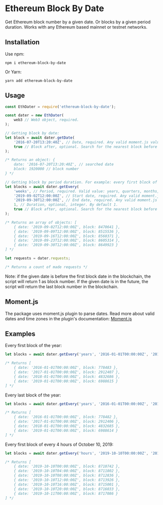 # Ethereum Block By Date
Get Ethereum block number by a given date. Or blocks by a given period duration.
Works with any Ethereum based mainnet or testnet networks.

## Installation
Use npm:
```
npm i ethereum-block-by-date
```

Or Yarn:

```
yarn add ethereum-block-by-date
```

## Usage
```javascript
const EthDater = require('ethereum-block-by-date');

const dater = new EthDater(
    web3 // Web3 object, required.
);

// Getting block by date:
let block = await dater.getDate(
    '2016-07-20T13:20:40Z', // Date, required. Any valid moment.js value: string, milliseconds, Date() object, moment() object.
    true // Block after, optional. Search for the nearest block before or after the given date. By default true.
);

/* Returns an object: {
    date: '2016-07-20T13:20:40Z', // searched date
    block: 1920000 // block number
} */

// Getting block by period duration. For example: every first block of Monday's noons of October 2019.
let blocks = await dater.getEvery(
    'weeks', // Period, required. Valid value: years, quarters, months, weeks, days, hours, minutes
    '2019-09-02T12:00:00Z', // Start date, required. Any valid moment.js value: string, milliseconds, Date() object, moment() object.
    '2019-09-30T12:00:00Z', // End date, required. Any valid moment.js value: string, milliseconds, Date() object, moment() object.
    1, // Duration, optional, integer. By default 1.
    true // Block after, optional. Search for the nearest block before or after the given date. By default true.
);

/* Returns an array of objects: [
    { date: '2019-09-02T12:00:00Z', block: 8470641 },
    { date: '2019-09-09T12:00:00Z', block: 8515536 },
    { date: '2019-09-16T12:00:00Z', block: 8560371 },
    { date: '2019-09-23T12:00:00Z', block: 8605314 },
    { date: '2019-09-30T12:00:00Z', block: 8649923 }
] */

let requests = dater.requests;

/* Returns a count of made requests */
```

Note: if the given date is before the first block date in the blockchain, the script will return 1 as block number. If the given date is in the future, the script will return the last block number in the blockchain.

## Moment.js

The package uses moment.js plugin to parse dates. Read more about valid dates and time zones in the plugin's documentation: [Moment.js](https://momentjs.com/docs/)

## Examples
Every first block of the year:
```javascript
let blocks = await dater.getEvery('years', '2016-01-01T00:00:00Z', '2019-01-01T00:00:00Z');

/* Returns [
    { date: '2016-01-01T00:00:00Z', block: 778483 },
    { date: '2017-01-01T00:00:00Z', block: 2912407 },
    { date: '2018-01-01T00:00:00Z', block: 4832686 },
    { date: '2019-01-01T00:00:00Z', block: 6988615 }
] */
```

Every last block of the year:
```javascript
let blocks = await dater.getEvery('years', '2016-01-01T00:00:00Z', '2019-01-01T00:00:00Z', 1, false);

/* Returns [
    { date: '2016-01-01T00:00:00Z', block: 778482 },
    { date: '2017-01-01T00:00:00Z', block: 2912406 },
    { date: '2018-01-01T00:00:00Z', block: 4832685 },
    { date: '2019-01-01T00:00:00Z', block: 6988614 }
] */
```

Every first block of every 4 hours of October 10, 2019:
```javascript
let blocks = await dater.getEvery('hours', '2019-10-10T00:00:00Z', '2019-10-11T00:00:00Z', 4);

/* Returns [
    { date: '2019-10-10T00:00:00Z', block: 8710742 },
    { date: '2019-10-10T04:00:00Z', block: 8711802 },
    { date: '2019-10-10T08:00:00Z', block: 8712836 },
    { date: '2019-10-10T12:00:00Z', block: 8713926 },
    { date: '2019-10-10T16:00:00Z', block: 8715001 },
    { date: '2019-10-10T20:00:00Z', block: 8716033 },
    { date: '2019-10-11T00:00:00Z', block: 8717086 }
] */
```